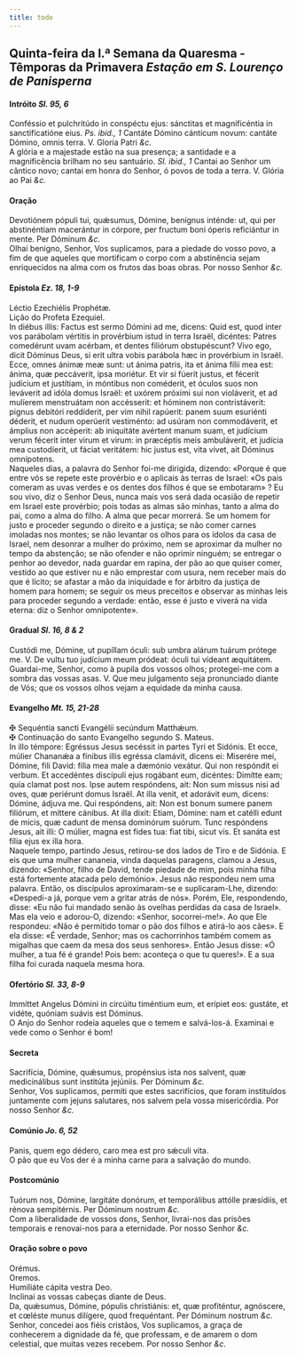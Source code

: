 ```yaml
---
title: todo
---
```

<h2 class="text-center">Quinta-feira da l.ª Semana da Quaresma - Têmporas da Primavera <em>Estação em S. Lourenço de Panisperna</em></h2>

<h4 class="text-center">Intróito <em>Sl. 95, 6</em></h4>
<div class="container-fluid">
<div class="row">
<div class="dropcap text-justify">
Conféssio et pulchritúdo in conspéctu ejus: sánctitas et magnificéntia in sanctificatióne eius. <em>Ps. ibid., 1</em> Cantáte Dómino cánticum novum: cantáte Dómino, omnis terra.
V. Gloria Patri <em>&c.</em>
</div>
<div class="dropcap text-justify">
A glória e a majestade estão na sua presença; a santidade e a magnificência brilham no seu santuário. <em>Sl. ibid., 1</em> Cantai ao Senhor um cântico novo; cantai em honra do Senhor, ó povos de toda a terra.
V. Glória ao Pai <em>&c.</em>
</div>
</div>
</div>

<h4 class="text-center">Oração</h4>
<div class="container-fluid">
<div class="row">
<div class="dropcap text-justify">
Devotiónem pópuli tui, quǽsumus, Dómine, benígnus inténde: ut, qui per abstinéntiam macerántur in córpore, per fructum boni óperis reficiántur in mente. Per Dóminum <em>&c.</em>
</div>
<div class="dropcap text-justify">
Olhai benigno, Senhor, Vos suplicamos, para a piedade do vosso povo, a fim de que aqueles que mortificam o corpo com a abstinência sejam enriquecidos na alma com os frutos das boas obras. Por nosso Senhor <em>&c.</em>
</div>
</div>
</div>

<h4 class="text-center">Epístola <em>Ez. 18, 1-9</em></h4>
<div class="container-fluid">
<div class="row">
<div class="text-justify">
Léctio Ezechiélis Prophétæ.
</div>
<div class="text-justify">
Lição do Profeta Ezequiel.
</div>
<div class="dropcap text-justify">
In diébus illis: Factus est sermo Dómini ad me, dicens: Quid est, quod inter vos parábolam vértitis in provérbium istud in terra Israël, dicéntes: Patres comedérunt uvam acérbam, et dentes filiórum obstupéscunt? Vivo ego, dicit Dóminus Deus, si erit ultra vobis parábola hæc in provérbium in Israël. Ecce, omnes ánimæ meæ sunt: ut ánima patris, ita et ánima fílii mea est: ánima, quæ peccáverit, ipsa moriétur. Et vir si fúerit justus, et fécerit judícium et justítiam, in móntibus non coméderit, et óculos suos non leváverit ad idóla domus Israël: et uxórem próximi sui non violáverit, et ad mulíerem menstruátam non accésserit: et hóminem non contristáverit: pignus debitóri reddíderit, per vim nihil rapúerit: panem suum esuriénti déderit, et nudum operúerit vestiménto: ad usúram non commodáverit, et ámplius non accéperit: ab iniquitáte avértent manum suam, et judícium verum fécerit inter virum et virum: in præcéptis meis ambuláverit, et judícia mea custodíerit, ut fáciat veritátem: hic justus est, vita vivet, ait Dóminus omnípotens.
</div>
<div class="dropcap text-justify">
Naqueles dias, a palavra do Senhor foi-me dirigida, dizendo: «Porque é que entre vós se repete este provérbio e o aplicais às terras de Israel: «Os pais comeram as uvas verdes e os dentes dos filhos é que se embotaram» ? Eu sou vivo, diz o Senhor Deus, nunca mais vos será dada ocasião de repetir em Israel este provérbio; pois todas as almas são minhas, tanto a alma do pai, como a alma do filho. A alma que pecar morrerá. Se um homem for justo e proceder segundo o direito e a justiça; se não comer carnes imoladas nos montes; se não levantar os olhos para os ídolos da casa de Israel, nem desonrar a mulher do próximo, nem se aproximar da mulher no tempo da abstenção; se não ofender e não oprimir ninguém; se entregar o penhor ao devedor, nada guardar em rapina, der pão ao que quiser comer, vestido ao que estiver nu e não emprestar com usura, nem receber mais do que é lícito; se afastar a mão da iniquidade e for árbitro da justiça de homem para homem; se seguir os meus preceitos e observar as minhas leis para proceder segundo a verdade: então, esse é justo e viverá na vida eterna: diz o Senhor omnipotente».
</div>
</div>
</div>

<h4 class="text-center">Gradual <em>Sl. 16, 8 & 2</em></h4>
<div class="container-fluid">
<div class="row">
<div class="dropcap text-justify">
Custódi me, Dómine, ut pupíllam óculi: sub umbra alárum tuárum prótege me. V. De vultu tuo judícium meum pródeat: óculi tui vídeant æquitátem. 
</div>
<div class="dropcap text-justify">
Guardai-me, Senhor, como à pupila dos vossos olhos; protegei-me com a sombra das vossas asas. V. Que meu julgamento seja pronunciado diante de Vós; que os vossos olhos vejam a equidade da minha causa.
</div>
</div>
</div>

<h4 class="text-center">Evangelho <em>Mt. 15, 21-28</em></h4>
<div class="container-fluid">
<div class="row">
<div class="text-justify">
<span class="text-danger">&#10016;</span> Sequéntia sancti Evangélii secúndum Matthǽum.
</div>
<div class="text-justify">
<span class="text-danger">&#10016;</span> Continuação do santo Evangelho segundo S. Mateus.
</div>
<div class="dropcap text-justify">
In illo témpore: Egréssus Jesus secéssit in partes Tyri et Sidónis. Et ecce, múlier Chananǽa a fínibus illis egréssa clamávit, dicens ei: Miserére mei, Dómine, fili David: fília mea male a dæmónio vexátur. Qui non respóndit ei verbum. Et accedéntes discípuli ejus rogábant eum, dicéntes: Dimítte eam; quia clamat post nos. Ipse autem respóndens, ait: Non sum missus nisi ad oves, quæ periérunt domus Israël. At illa venit, et adorávit eum, dicens: Dómine, ádjuva me. Qui respóndens, ait: Non est bonum sumere panem filiórum, et míttere cánibus. At illa dixit: Etiam, Dómine: nam et catélli edunt de micis, quæ cadunt de mensa dominórum suórum. Tunc respóndens Jesus, ait illi: O múlier, magna est fides tua: fiat tibi, sicut vis. Et sanáta est fília ejus ex illa hora.
</div>
<div class="dropcap text-justify">
Naquele tempo, partindo Jesus, retirou-se dos lados de Tiro e de Sidónia. E eis que uma mulher cananeia, vinda daquelas paragens, clamou a Jesus, dizendo: «Senhor, filho de David, tende piedade de mim, pois minha filha está fortemente atacada pelo demónio». Jesus não respondeu nem uma palavra. Então, os discípulos aproximaram-se e suplicaram-Lhe, dizendo: «Despedi-a já, porque vem a gritar atrás de nós». Porém, Ele, respondendo, disse: «Eu não fui mandado senão às ovelhas perdidas da casa de Israel». Mas ela veio e adorou-O, dizendo: «Senhor, socorrei-me!». Ao que Ele respondeu: «Não é permitido tomar o pão dos filhos e atirá-lo aos cães». E ela disse: «É verdade, Senhor; mas os cachorrinhos também comem as migalhas que caem da mesa dos seus senhores». Então Jesus disse: «Ó mulher, a tua fé é grande! Pois bem: aconteça o que tu queres!». E a sua filha foi curada naquela mesma hora.
</div>
</div>
</div>

<h4 class="text-center">Ofertório <em>Sl. 33, 8-9</em></h4>
<div class="container-fluid">
<div class="row">
<div class="dropcap text-justify">
Immíttet Angelus Dómini in circúitu timéntium eum, et erípiet eos: gustáte, et vidéte, quóniam suávis est Dóminus.
</div>
<div class="dropcap text-justify">
O Anjo do Senhor rodeia aqueles que o temem e salvá-los-á. Examinai e vede como o Senhor é bom!
</div>
</div>
</div>

<h4 class="text-center">Secreta</h4>
<div class="container-fluid">
<div class="row">
<div class="dropcap text-justify">
Sacrifícia, Dómine, quǽsumus, propénsius ista nos salvent, quæ medicinálibus sunt institúta jejúniis. Per Dóminum <em>&c.</em>
</div>
<div class="dropcap text-justify">
Senhor, Vos suplicamos, permiti que estes sacrifícios, que foram instituídos juntamente com jejuns salutares, nos salvem pela vossa misericórdia. Por nosso Senhor <em>&c.</em>
</div>
</div>
</div>

<h4 class="text-center">Comúnio <em>Jo. 6, 52</em></h4>
<div class="container-fluid">
<div class="row">
<div class="dropcap text-justify">
Panis, quem ego dédero, caro mea est pro sǽculi vita.
</div>
<div class="dropcap text-justify">
O pão que eu Vos der é a minha carne para a salvação do mundo.
</div>
</div>
</div>

<h4 class="text-center">Postcomúnio</h4>
<div class="container-fluid">
<div class="row">
<div class="dropcap text-justify">
Tuórum nos, Dómine, largitáte donórum, et temporálibus attólle præsídiis, et rénova sempitérnis. Per Dóminum nostrum <em>&c.</em>
</div>
<div class="dropcap text-justify">
Com a liberalidade de vossos dons, Senhor, livrai-nos das prisões temporais e renovai-nos para a eternidade. Por nosso Senhor <em>&c.</em>
</div>
</div>
</div>

<h4 class="text-center">Oração sobre o povo</h4>
<div class="container-fluid">
<div class="row">
<div class="text-danger text-center"> Orémus.</div>
<div class="text-danger text-center"> Oremos.</div>
<div class="text-justify">
Humiliáte cápita vestra Deo.
</div>
<div class="text-justify">
Inclinai as vossas cabeças diante de Deus.
</div>
<div class="text-justify">
Da, quǽsumus, Dómine, pópulis christiánis: et, quæ profiténtur, agnóscere, et cœléste munus dilígere, quod frequéntant. Per Dóminum nostrum <em>&c.</em>
</div>
<div class="text-justify">
Senhor, concedei aos fiéis cristãos, Vos suplicamos, a graça de conhecerem a dignidade da fé, que professam, e de amarem o dom celestial, que muitas vezes recebem. Por nosso Senhor <em>&c.</em>
</div>
</div>
</div>